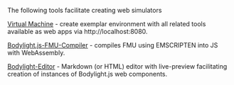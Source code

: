 The following tools facilitate creating web simulators

<a class="w3-button w3-theme-d1" href="#editor/virtualmachine.md">Virtual Machine</a> - create exemplar environment with all related tools available as web apps via http://localhost:8080.

<a class="w3-button w3-theme-d1" href="#editor/compiler.md">Bodylight.js-FMU-Compiler</a> - compiles FMU using EMSCRIPTEN into JS with WebAssembly.

<a class="w3-button w3-theme-d1" href="#editor/index.md">Bodylight-Editor</a> - Markdown (or HTML) editor with live-preview facilitating creation of instances of Bodylight.js web components.
